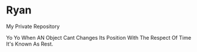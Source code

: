 # Ryan
My Private Repository

Yo Yo
When AN Object Cant Changes Its Position With The Respect Of Time It's Known As Rest.
